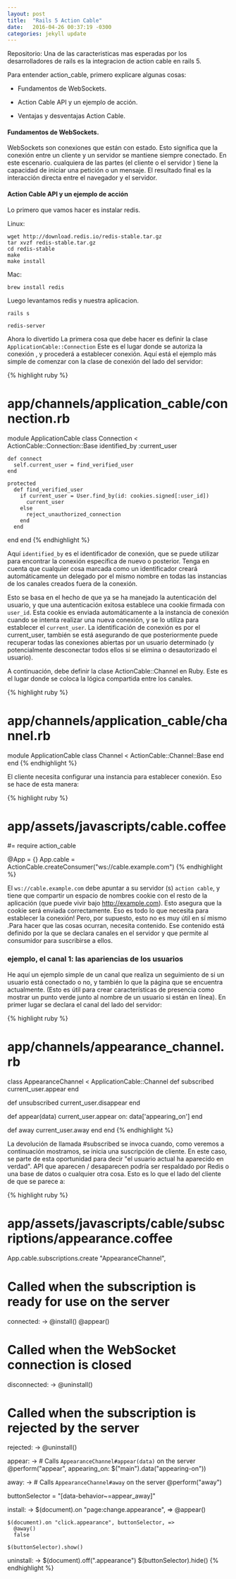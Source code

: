```yaml
---
layout: post
title:  "Rails 5 Action Cable"
date:   2016-04-26 00:37:19 -0300
categories: jekyll update
---
```

Repositorio:
Una de las caracteristicas mas esperadas por los desarrolladores de rails es la integracion de action cable en rails 5.

Para entender action_cable, primero explicare algunas cosas: 

- Fundamentos de WebSockets.

- Action Cable API y un ejemplo de acción.

- Ventajas y desventajas Action Cable.


#### Fundamentos de WebSockets.

WebSockets son conexiones que están con estado. Esto significa que la conexión entre un cliente y un servidor se mantiene siempre conectado. En este escenario. cualquiera de las partes (el cliente o el servidor ) tiene la capacidad de iniciar una petición o un mensaje. El resultado final es la interacción directa entre el navegador y el servidor.

#### Action Cable API y un ejemplo de acción 

Lo primero que vamos hacer es instalar redis.

Linux:

```
wget http://download.redis.io/redis-stable.tar.gz
tar xvzf redis-stable.tar.gz
cd redis-stable
make
make install
```

Mac:

```
brew install redis
```

Luego levantamos redis y nuestra aplicacion.

```
rails s
```

```
redis-server
```

Ahora lo divertido
La primera cosa que debe hacer es definir la clase ```ApplicationCable::Connection``` Este es el lugar donde se autoriza la conexión , y procederá a establecer conexión.
Aquí está el ejemplo más simple de comenzar con la clase de conexión del lado del servidor:

{% highlight ruby %}
# app/channels/application_cable/connection.rb
module ApplicationCable
  class Connection < ActionCable::Connection::Base
    identified_by :current_user

    def connect
      self.current_user = find_verified_user
    end

    protected
      def find_verified_user
        if current_user = User.find_by(id: cookies.signed[:user_id])
          current_user
        else
          reject_unauthorized_connection
        end
      end
  end
end
{% endhighlight %}

Aquí ```identified_by``` es el identificador de conexión, que se puede utilizar para encontrar la conexión específica de nuevo o posterior. Tenga en cuenta que cualquier cosa marcada como un identificador creará automáticamente un delegado por el mismo nombre en todas las instancias de los canales creados fuera de la conexión.

Esto se basa en el hecho de que ya se ha manejado la autenticación del usuario, y que una autenticación exitosa establece una cookie firmada con ```user_id```. Esta cookie es enviada automáticamente a la instancia de conexión cuando se intenta realizar una nueva conexión, y se lo utiliza para establecer el ```current_user```. La identificación de conexión es por el current_user, también se está asegurando de que posteriormente puede recuperar todas las conexiones abiertas por un usuario determinado (y potencialmente desconectar todos ellos si se elimina o desautorizado el usuario).

A continuación, debe definir la clase ActionCable::Channel en Ruby. Este es el lugar donde se coloca la lógica compartida entre los canales.

{% highlight ruby %}
# app/channels/application_cable/channel.rb
module ApplicationCable
  class Channel < ActionCable::Channel::Base
  end
end
{% endhighlight %}

El cliente necesita configurar una instancia para establecer conexión. Eso se hace de esta manera:

{% highlight ruby %}
# app/assets/javascripts/cable.coffee
#= require action_cable

@App = {}
App.cable = ActionCable.createConsumer("ws://cable.example.com")
{% endhighlight %}


El ```ws://cable.example.com``` debe apuntar a su servidor (s) ```action cable```, y tiene que compartir un espacio de nombres cookie con el resto de la aplicación (que puede vivir bajo http://example.com). Esto asegura que la cookie será enviada correctamente. Eso es todo lo que necesita para establecer la conexión! Pero, por supuesto, esto no es muy útil en sí mismo .Para hacer que las cosas ocurran, necesita contenido. Ese contenido está definido por la que se declara canales en el servidor y que permite al consumidor para suscribirse a ellos.

### ejemplo, el canal 1: las apariencias de los usuarios
He aquí un ejemplo simple de un canal que realiza un seguimiento de si un usuario está conectado o no, y también lo que la página que se encuentra actualmente. (Esto es útil para crear características de presencia como mostrar un punto verde junto al nombre de un usuario si están en línea). En primer lugar se declara el canal del lado del servidor:

{% highlight ruby %}
# app/channels/appearance_channel.rb
class AppearanceChannel < ApplicationCable::Channel
  def subscribed
    current_user.appear
  end

  def unsubscribed
    current_user.disappear
  end

  def appear(data)
    current_user.appear on: data['appearing_on']
  end

  def away
    current_user.away
  end
end
{% endhighlight %}

La devolución de llamada #subscribed se invoca cuando, como veremos a continuación mostramos, se inicia una suscripción de cliente. En este caso, se parte de esta oportunidad para decir "el usuario actual ha aparecido en verdad". API que aparecen / desaparecen podría ser respaldado por Redis o una base de datos o cualquier otra cosa. Esto es lo que el lado del cliente de que se parece a:

{% highlight ruby %}
# app/assets/javascripts/cable/subscriptions/appearance.coffee
App.cable.subscriptions.create "AppearanceChannel",
  # Called when the subscription is ready for use on the server
  connected: ->
    @install()
    @appear()

  # Called when the WebSocket connection is closed
  disconnected: ->
    @uninstall()

  # Called when the subscription is rejected by the server
  rejected: ->
    @uninstall()

  appear: ->
    # Calls `AppearanceChannel#appear(data)` on the server
    @perform("appear", appearing_on: $("main").data("appearing-on"))

  away: ->
    # Calls `AppearanceChannel#away` on the server
    @perform("away")


  buttonSelector = "[data-behavior~=appear_away]"

  install: ->
    $(document).on "page:change.appearance", =>
      @appear()

    $(document).on "click.appearance", buttonSelector, =>
      @away()
      false

    $(buttonSelector).show()

  uninstall: ->
    $(document).off(".appearance")
    $(buttonSelector).hide()
{% endhighlight %}

